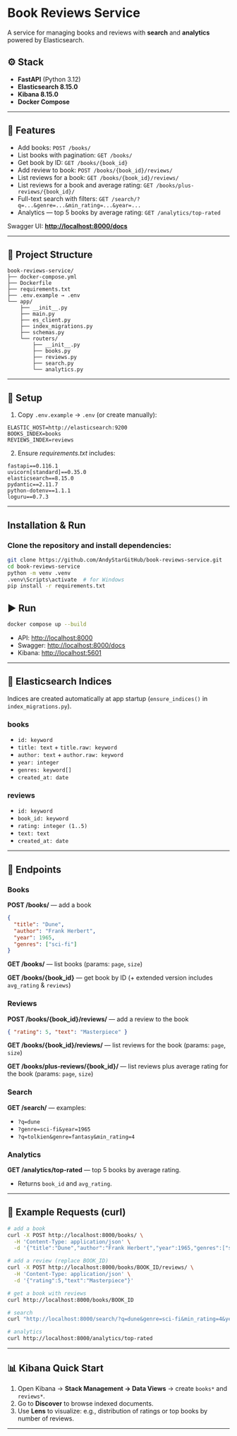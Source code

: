 # Book Reviews Service

A service for managing books and reviews with **search** and **analytics** powered by Elasticsearch.

## ⚙️ Stack

* **FastAPI** (Python 3.12)
* **Elasticsearch 8.15.0**
* **Kibana 8.15.0**
* **Docker Compose**

---

## 🚀 Features

* Add books: `POST /books/`
* List books with pagination: `GET /books/`
* Get book by ID: `GET /books/{book_id}`
* Add review to book: `POST /books/{book_id}/reviews/`
* List reviews for a book: `GET /books/{book_id}/reviews/`
* List reviews for a book and average rating: `GET /books/plus-reviews/{book_id}/`
* Full-text search with filters: `GET /search/?q=...&genre=...&min_rating=...&year=...`
* Analytics — top 5 books by average rating: `GET /analytics/top-rated`

Swagger UI: **[http://localhost:8000/docs](http://localhost:8000/docs)**

---

## 📁 Project Structure

```
book-reviews-service/
├── docker-compose.yml
├── Dockerfile
├── requirements.txt
├── .env.example → .env
└── app/
    ├── __init__.py
    ├── main.py
    ├── es_client.py
    ├── index_migrations.py
    ├── schemas.py
    └── routers/
        ├── __init__.py
        ├── books.py
        ├── reviews.py
        ├── search.py
        └── analytics.py
```

---

## 🔧 Setup

1. Copy `.env.example` → `.env` (or create manually):

```
ELASTIC_HOST=http://elasticsearch:9200
BOOKS_INDEX=books
REVIEWS_INDEX=reviews
```

2. Ensure *requirements.txt* includes:

```
fastapi==0.116.1
uvicorn[standard]==0.35.0
elasticsearch==8.15.0
pydantic==2.11.7
python-dotenv==1.1.1
loguru==0.7.3
```

---

## Installation & Run

### Clone the repository and install dependencies:

```bash
git clone https://github.com/AndyStarGitHub/book-reviews-service.git
cd book-reviews-service
python -m venv .venv
.venv\Scripts\activate  # for Windows
pip install -r requirements.txt
````

## ▶️ Run

```bash
docker compose up --build
```

* API: [http://localhost:8000](http://localhost:8000)
* Swagger: [http://localhost:8000/docs](http://localhost:8000/docs)
* Kibana: [http://localhost:5601](http://localhost:5601)

---

## 🧱 Elasticsearch Indices

Indices are created automatically at app startup (`ensure_indices()` in `index_migrations.py`).

### books

* `id: keyword`
* `title: text` + `title.raw: keyword`
* `author: text` + `author.raw: keyword`
* `year: integer`
* `genres: keyword[]`
* `created_at: date`

### reviews

* `id: keyword`
* `book_id: keyword`
* `rating: integer (1..5)`
* `text: text`
* `created_at: date`

---

## 🔌 Endpoints

### Books

**POST /books/** — add a book

```json
{
  "title": "Dune",
  "author": "Frank Herbert",
  "year": 1965,
  "genres": ["sci-fi"]
}
```

**GET /books/** — list books (params: `page`, `size`)

**GET /books/{book_id}** — get book by ID (+ extended version includes `avg_rating` & `reviews`)

### Reviews

**POST /books/{book_id}/reviews/** — add a review to the book

```json
{ "rating": 5, "text": "Masterpiece" }
```

**GET /books/{book_id}/reviews/** — list reviews for the book (params: `page`, `size`)

**GET /books/plus-reviews/{book_id}/** — list reviews plus average rating for the book 
(params: `page`, `size`)

### Search

**GET /search/** — examples:

* `?q=dune`
* `?genre=sci-fi&year=1965`
* `?q=tolkien&genre=fantasy&min_rating=4`

### Analytics

**GET /analytics/top-rated** — top 5 books by average rating.

* Returns `book_id` and `avg_rating`.

---

## 🧪 Example Requests (curl)

```bash
# add a book
curl -X POST http://localhost:8000/books/ \
  -H 'Content-Type: application/json' \
  -d '{"title":"Dune","author":"Frank Herbert","year":1965,"genres":["sci-fi"]}'

# add a review (replace BOOK_ID)
curl -X POST http://localhost:8000/books/BOOK_ID/reviews/ \
  -H 'Content-Type: application/json' \
  -d '{"rating":5,"text":"Masterpiece"}'

# get a book with reviews
curl http://localhost:8000/books/BOOK_ID

# search
curl "http://localhost:8000/search/?q=dune&genre=sci-fi&min_rating=4&year=1965"

# analytics
curl http://localhost:8000/analytics/top-rated
```

---

## 📊 Kibana Quick Start

1. Open Kibana → **Stack Management → Data Views** → create `books*` and `reviews*`.
2. Go to **Discover** to browse indexed documents.
3. Use **Lens** to visualize: e.g., distribution of ratings or top books by number of reviews.

---
